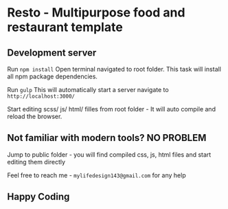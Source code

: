 # Resto - Multipurpose food and restaurant template

## Development server

Run `npm install` Open terminal navigated to root folder. This task will install all npm package dependencies.

Run `gulp` This will automatically start a server navigate to `http://localhost:3000/`

Start editing scss/ js/ html/ filles from root folder - It will auto compile and reload the browser.

## Not familiar with modern tools? NO PROBLEM

Jump to public folder - you will find compiled css, js, html files and start editing them directly

Feel free to reach me - `mylifedesign143@gmail.com` for any help

## Happy Coding
